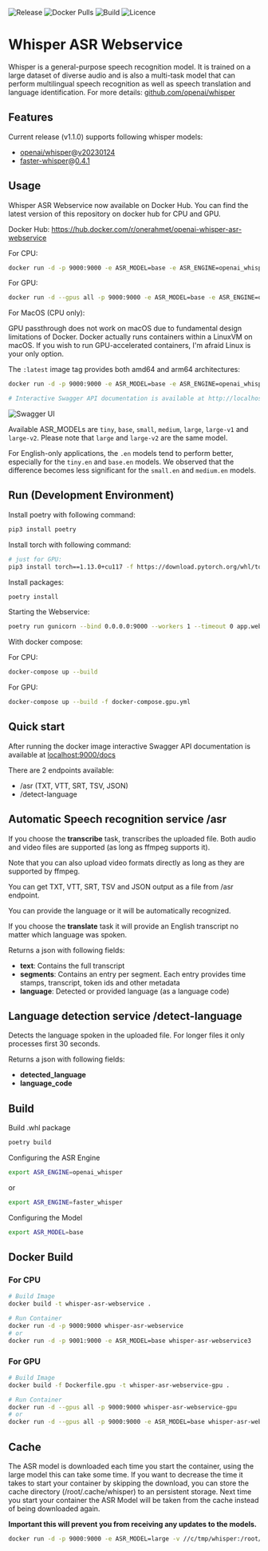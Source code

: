 ![Release](https://img.shields.io/github/v/release/ahmetoner/whisper-asr-webservice.svg)
![Docker Pulls](https://img.shields.io/docker/pulls/onerahmet/openai-whisper-asr-webservice.svg)
![Build](https://img.shields.io/github/actions/workflow/status/ahmetoner/whisper-asr-webservice/docker-publish.yml.svg)
![Licence](https://img.shields.io/github/license/ahmetoner/whisper-asr-webservice.svg)
# Whisper ASR Webservice

Whisper is a general-purpose speech recognition model. It is trained on a large dataset of diverse audio and is also a multi-task model that can perform multilingual speech recognition as well as speech translation and language identification. For more details: [github.com/openai/whisper](https://github.com/openai/whisper/)

## Features
Current release (v1.1.0) supports following whisper models:

- [openai/whisper](https://github.com/openai/whisper)@[v20230124](https://github.com/openai/whisper/releases/tag/v20230124)
- [faster-whisper](https://github.com/guillaumekln/faster-whisper)@[0.4.1](https://github.com/guillaumekln/faster-whisper/releases/tag/v0.4.1)

## Usage

Whisper ASR Webservice now available on Docker Hub. You can find the latest version of this repository on docker hub for CPU and GPU.

Docker Hub: <https://hub.docker.com/r/onerahmet/openai-whisper-asr-webservice>

For CPU:

```sh
docker run -d -p 9000:9000 -e ASR_MODEL=base -e ASR_ENGINE=openai_whisper onerahmet/openai-whisper-asr-webservice:latest
```

For GPU:

```sh
docker run -d --gpus all -p 9000:9000 -e ASR_MODEL=base -e ASR_ENGINE=openai_whisper onerahmet/openai-whisper-asr-webservice:latest-gpu
```

For MacOS (CPU only):

GPU passthrough does not work on macOS due to fundamental design limitations of Docker. Docker actually runs containers within a LinuxVM on macOS. If you wish to run GPU-accelerated containers, I'm afraid Linux is your only option.

The `:latest` image tag provides both amd64 and arm64 architectures:

```sh
docker run -d -p 9000:9000 -e ASR_MODEL=base -e ASR_ENGINE=openai_whisper onerahmet/openai-whisper-asr-webservice:latest
```

```sh
# Interactive Swagger API documentation is available at http://localhost:9000/docs
```
![Swagger UI](https://github.com/ahmetoner/whisper-asr-webservice/blob/main/docs/assets/img/swagger-ui.png?raw=true)

Available ASR_MODELs are `tiny`, `base`, `small`, `medium`, `large`, `large-v1` and `large-v2`. Please note that `large` and `large-v2` are the same model.

For English-only applications, the `.en` models tend to perform better, especially for the `tiny.en` and `base.en` models. We observed that the difference becomes less significant for the `small.en` and `medium.en` models.

## Run (Development Environment)

Install poetry with following command:

```sh
pip3 install poetry
```

Install torch with following command:

```sh
# just for GPU:
pip3 install torch==1.13.0+cu117 -f https://download.pytorch.org/whl/torch
```

Install packages:

```sh
poetry install
```

Starting the Webservice:

```sh
poetry run gunicorn --bind 0.0.0.0:9000 --workers 1 --timeout 0 app.webservice:app -k uvicorn.workers.UvicornWorker
```

With docker compose:

For CPU:
```sh
docker-compose up --build
```

For GPU:
```sh
docker-compose up --build -f docker-compose.gpu.yml
```

## Quick start

After running the docker image interactive Swagger API documentation is available at [localhost:9000/docs](http://localhost:9000/docs)

There are 2 endpoints available:

- /asr (TXT, VTT, SRT, TSV, JSON)
- /detect-language

## Automatic Speech recognition service /asr

If you choose the **transcribe** task, transcribes the uploaded file. Both audio and video files are supported (as long as ffmpeg supports it).

Note that you can also upload video formats directly as long as they are supported by ffmpeg.

You can get TXT, VTT, SRT, TSV and JSON output as a file from /asr endpoint.

You can provide the language or it will be automatically recognized.

If you choose the **translate** task it will provide an English transcript no matter which language was spoken.

Returns a json with following fields:

- **text**: Contains the full transcript
- **segments**: Contains an entry per segment. Each entry  provides time stamps, transcript, token ids and other metadata
- **language**: Detected or provided language (as a language code)

## Language detection service /detect-language

Detects the language spoken in the uploaded file. For longer files it only processes first 30 seconds.

Returns a json with following fields:

- **detected_language**
- **language_code**

## Build

Build .whl package

```sh
poetry build
```

Configuring the ASR Engine

```sh
export ASR_ENGINE=openai_whisper
```
or
```sh
export ASR_ENGINE=faster_whisper
```

Configuring the Model

```sh
export ASR_MODEL=base
```

## Docker Build

### For CPU

```sh
# Build Image
docker build -t whisper-asr-webservice .

# Run Container
docker run -d -p 9000:9000 whisper-asr-webservice
# or
docker run -d -p 9001:9000 -e ASR_MODEL=base whisper-asr-webservice3
```

### For GPU

```sh
# Build Image
docker build -f Dockerfile.gpu -t whisper-asr-webservice-gpu .

# Run Container
docker run -d --gpus all -p 9000:9000 whisper-asr-webservice-gpu
# or
docker run -d --gpus all -p 9000:9000 -e ASR_MODEL=base whisper-asr-webservice-gpu
```

## Cache
The ASR model is downloaded each time you start the container, using the large model this can take some time. If you want to decrease the time it takes to start your container by skipping the download, you can store the cache directory (/root/.cache/whisper) to an persistent storage. Next time you start your container the ASR Model will be taken from the cache instead of being downloaded again.

**Important this will prevent you from receiving any updates to the models.**
 
```sh
docker run -d -p 9000:9000 -e ASR_MODEL=large -v //c/tmp/whisper:/root/.cache/whisper onerahmet/openai-whisper-asr-webservice:latest
```
